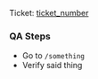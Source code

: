 Ticket: [ticket_number](https://youcanshop.atlassian.net/browse/ticket_number)

### QA Steps

- Go to `/something`
- Verify said thing

